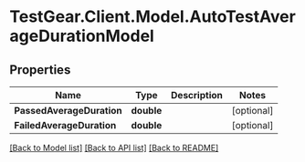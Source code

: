 # TestGear.Client.Model.AutoTestAverageDurationModel

## Properties

Name | Type | Description | Notes
------------ | ------------- | ------------- | -------------
**PassedAverageDuration** | **double** |  | [optional] 
**FailedAverageDuration** | **double** |  | [optional] 

[[Back to Model list]](../README.md#documentation-for-models) [[Back to API list]](../README.md#documentation-for-api-endpoints) [[Back to README]](../README.md)

